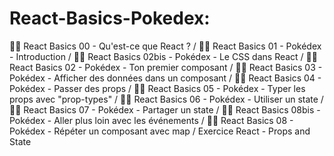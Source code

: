 # React-Basics-Pokedex: 
👩‍🏫 React Basics 00 - Qu'est-ce que React ? / 
👩‍🏫 React Basics 01 - Pokédex - Introduction / 
👩‍🏫 React Basics 02bis - Pokédex - Le CSS dans React / 
👩‍🏫 React Basics 02 - Pokédex - Ton premier composant / 
👩‍🏫 React Basics 03 - Pokédex - Afficher des données dans un composant / 
👩‍🏫 React Basics 04 - Pokédex - Passer des props / 
👩‍🏫 React Basics 05 - Pokédex - Typer les props avec "prop-types" / 
👩‍🏫 React Basics 06 - Pokédex - Utiliser un state / 
👩‍🏫 React Basics 07 - Pokédex - Partager un state / 
👩‍🏫 React Basics 08bis - Pokédex - Aller plus loin avec les événements / 
👩‍🏫 React Basics 08 - Pokédex - Répéter un composant avec map / 
Exercice React - Props and State
